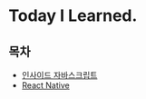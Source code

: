 # Today I Learned.

## 목차
- [인사이드 자바스크립트](https://github.com/7772/TIL/blob/master/inside-javascript.md)
- [React Native](https://github.com/7772/TIL/blob/master/react-native.md)

